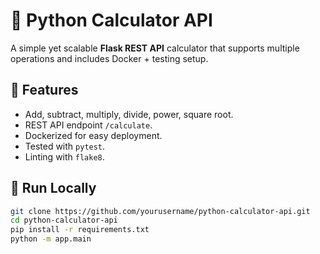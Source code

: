 # 🧮 Python Calculator API

A simple yet scalable **Flask REST API** calculator that supports multiple operations and includes Docker + testing setup.

## 🚀 Features
- Add, subtract, multiply, divide, power, square root.
- REST API endpoint `/calculate`.
- Dockerized for easy deployment.
- Tested with `pytest`.
- Linting with `flake8`.

## 🧩 Run Locally
```bash
git clone https://github.com/yourusername/python-calculator-api.git
cd python-calculator-api
pip install -r requirements.txt
python -m app.main
